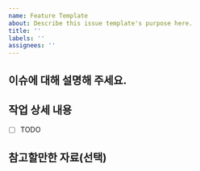 ```yaml
---
name: Feature Template
about: Describe this issue template's purpose here.
title: ''
labels: ''
assignees: ''
---
```


## 이슈에 대해 설명해 주세요.

<!-- 추가하려는 기능에 대해 간결하게 설명해주세요 -->

## 작업 상세 내용

- [ ] TODO

## 참고할만한 자료(선택)
